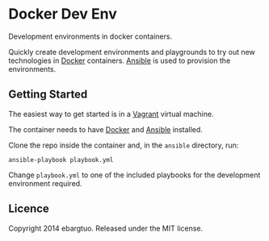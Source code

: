 # Docker Dev Env #

Development environments in docker containers.

Quickly create development environments and playgrounds to try out new technologies in 
[Docker](https://www.docker.com/) containers.
[Ansible](http://docs.ansible.com/index.html) is used to provision the
environments.

## Getting Started ##

The easiest way to get started is in a 
[Vagrant](http://www.vagrantup.com/)
virtual machine.

The container needs to have
[Docker](https://www.docker.com/) and
[Ansible](http://docs.ansible.com/index.html) installed.

Clone the repo inside the container and, in the `ansible` directory, run:

    ansible-playbook playbook.yml

Change `playbook.yml` to one of the included playbooks for the
development environment required.

## Licence ##

Copyright 2014 ebargtuo. Released under the MIT license.
